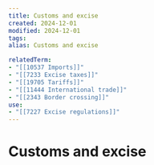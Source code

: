 ```yaml
---
title: Customs and excise
created: 2024-12-01
modified: 2024-12-01
tags: 
alias: Customs and excise

relatedTerm:
- "[[10537 Imports]]"
- "[[7233 Excise taxes]]"
- "[[19705 Tariffs]]"
- "[[11444 International trade]]"
- "[[2343 Border crossing]]"
use:
- "[[7227 Excise regulations]]"
---
```

# Customs and excise
